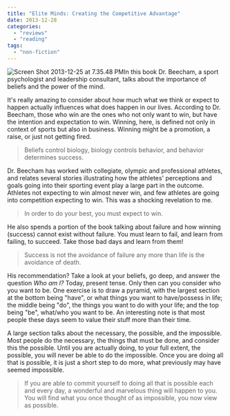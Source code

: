 ```yaml
---
title: "Elite Minds: Creating the Competitive Advantage"
date: 2013-12-28
categories: 
  - "reviews"
  - "reading"
tags: 
  - "non-fiction"
---
```


![Screen Shot 2013-12-25 at 7.35.48 PM](images/Screen-Shot-2013-12-25-at-7.35.48-PM.png)In this book Dr. Beecham, a sport psychologist and leadership consultant, talks about the importance of beliefs and the power of the mind.

It's really amazing to consider about how much what we think or expect to happen actually influences what does happen in our lives. According to Dr. Beecham, those who win are the ones who not only want to win, but have the intention and expectation to win. Winning, here, is defined not only in context of sports but also in business. Winning might be a promotion, a raise, or just not getting fired.

> Beliefs control biology, biology controls behavior, and behavior determines success.

Dr. Beecham has worked with collegiate, olympic and professional athletes, and relates several stories illustrating how the athletes' perceptions and goals going into their sporting event play a large part in the outcome. Athletes not expecting to win almost never win, and few athletes are going into competition expecting to win. This was a shocking revelation to me.

> In order to do your best, you must expect to win.

He also spends a portion of the book talking about failure and how winning (success) cannot exist without failure. You must learn to fail, and learn from failing, to succeed. Take those bad days and learn from them!

> Success is not the avoidance of failure any more than life is the avoidance of death.

His recommendation? Take a look at your beliefs, go deep, and answer the question _Who am I?_ Today, present tense. Only then can you consider who you want to be. One exercise is to draw a pyramid, with the largest section at the bottom being "have", or what things you want to have/possess in life; the middle being "do", the things you want to do with your life; and the top being "be", what/who you want to be. An interesting note is that most people these days seem to value their stuff more than their time.

A large section talks about the necessary, the possible, and the impossible. Most people do the necessary, the things that must be done, and consider this the possible. Until you are actually doing, to your full extent, the possible, you will never be able to do the impossible. Once you are doing all that is possible, it is just a short step to do more, what previously may have seemed impossible.

> If you are able to commit yourself to doing all that is possible each and every day, a wonderful and marvelous thing will happen to you. You will find what you once thought of as impossible, you now view as possible.
